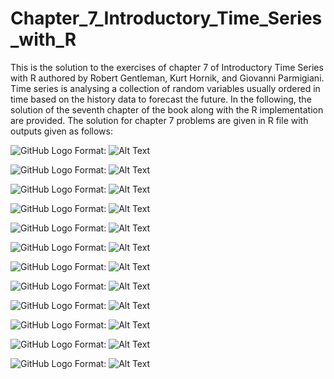 # Chapter_7_Introductory_Time_Series_with_R

This is the solution to the exercises of chapter 7 of Introductory Time Series with R authored by Robert Gentleman, Kurt Hornik, and Giovanni Parmigiani.   Time series is analysing a collection of random variables usually ordered in time based on the history data to forecast the future. In the following, the solution of the seventh chapter of the book along with the R implementation are provided.  The solution for chapter 7 problems are given in R file with outputs given as follows: 

![GitHub Logo](/quad1.png)
Format: ![Alt Text](https://github.com/vahidNaghshin/Chapter_7_Introductory_Time_Series_with_R/blob/master/acf_ams.ts.png)

![GitHub Logo](/quad1.png)
Format: ![Alt Text](https://github.com/vahidNaghshin/Chapter_7_Introductory_Time_Series_with_R/blob/master/acf_best_arima.png)

![GitHub Logo](/quad1.png)
Format: ![Alt Text](https://github.com/vahidNaghshin/Chapter_7_Introductory_Time_Series_with_R/blob/master/acf_garch_stemp.png)

![GitHub Logo](/quad1.png)
Format: ![Alt Text](https://github.com/vahidNaghshin/Chapter_7_Introductory_Time_Series_with_R/blob/master/acf_stemp.png)

![GitHub Logo](/quad1.png)
Format: ![Alt Text](https://github.com/vahidNaghshin/Chapter_7_Introductory_Time_Series_with_R/blob/master/acfArima.png)

![GitHub Logo](/quad1.png)
Format: ![Alt Text](https://github.com/vahidNaghshin/Chapter_7_Introductory_Time_Series_with_R/blob/master/acfarimabestmodel.png)

![GitHub Logo](/quad1.png)
Format: ![Alt Text](https://github.com/vahidNaghshin/Chapter_7_Introductory_Time_Series_with_R/blob/master/acfArimaseasonal.png)

![GitHub Logo](/quad1.png)
Format: ![Alt Text](https://github.com/vahidNaghshin/Chapter_7_Introductory_Time_Series_with_R/blob/master/acfchoc.png)

![GitHub Logo](/quad1.png)
Format: ![Alt Text](https://github.com/vahidNaghshin/Chapter_7_Introductory_Time_Series_with_R/blob/master/acflogvisit.png)

![GitHub Logo](/quad1.png)
Format: ![Alt Text](https://github.com/vahidNaghshin/Chapter_7_Introductory_Time_Series_with_R/blob/master/Arimapredict.png)

![GitHub Logo](/quad1.png)
Format: ![Alt Text](https://github.com/vahidNaghshin/Chapter_7_Introductory_Time_Series_with_R/blob/master/bestarimachoc.png)

![GitHub Logo](/quad1.png)
Format: ![Alt Text](https://github.com/vahidNaghshin/Chapter_7_Introductory_Time_Series_with_R/blob/master/choc.ts.png)
